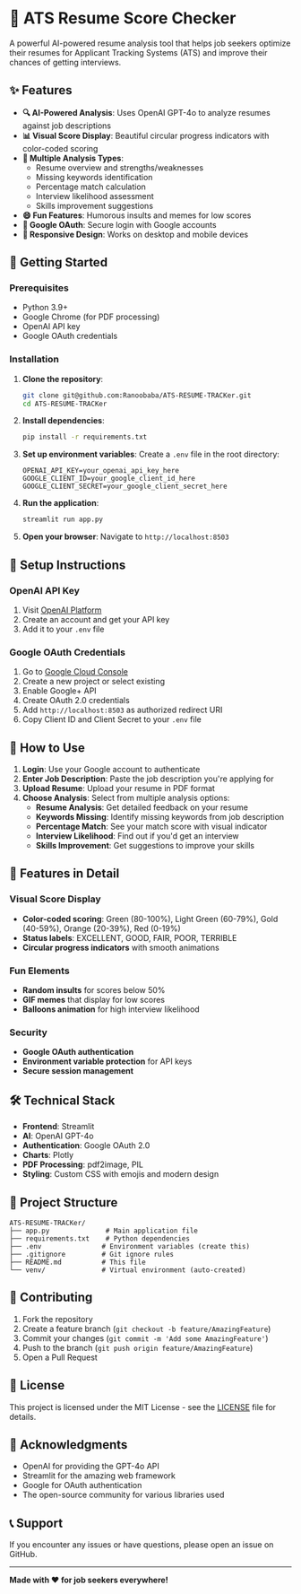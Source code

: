 # 🔐 ATS Resume Score Checker

A powerful AI-powered resume analysis tool that helps job seekers optimize their resumes for Applicant Tracking Systems (ATS) and improve their chances of getting interviews.

## ✨ Features

- **🔍 AI-Powered Analysis**: Uses OpenAI GPT-4o to analyze resumes against job descriptions
- **📊 Visual Score Display**: Beautiful circular progress indicators with color-coded scoring
- **🎯 Multiple Analysis Types**:
  - Resume overview and strengths/weaknesses
  - Missing keywords identification
  - Percentage match calculation
  - Interview likelihood assessment
  - Skills improvement suggestions
- **😄 Fun Features**: Humorous insults and memes for low scores
- **🔐 Google OAuth**: Secure login with Google accounts
- **📱 Responsive Design**: Works on desktop and mobile devices

## 🚀 Getting Started

### Prerequisites

- Python 3.9+
- Google Chrome (for PDF processing)
- OpenAI API key
- Google OAuth credentials

### Installation

1. **Clone the repository**:
   ```bash
   git clone git@github.com:Ranoobaba/ATS-RESUME-TRACKer.git
   cd ATS-RESUME-TRACKer
   ```

2. **Install dependencies**:
   ```bash
   pip install -r requirements.txt
   ```

3. **Set up environment variables**:
   Create a `.env` file in the root directory:
   ```
   OPENAI_API_KEY=your_openai_api_key_here
   GOOGLE_CLIENT_ID=your_google_client_id_here
   GOOGLE_CLIENT_SECRET=your_google_client_secret_here
   ```

4. **Run the application**:
   ```bash
   streamlit run app.py
   ```

5. **Open your browser**:
   Navigate to `http://localhost:8503`

## 🔧 Setup Instructions

### OpenAI API Key
1. Visit [OpenAI Platform](https://platform.openai.com/)
2. Create an account and get your API key
3. Add it to your `.env` file

### Google OAuth Credentials
1. Go to [Google Cloud Console](https://console.cloud.google.com/)
2. Create a new project or select existing
3. Enable Google+ API
4. Create OAuth 2.0 credentials
5. Add `http://localhost:8503` as authorized redirect URI
6. Copy Client ID and Client Secret to your `.env` file

## 📖 How to Use

1. **Login**: Use your Google account to authenticate
2. **Enter Job Description**: Paste the job description you're applying for
3. **Upload Resume**: Upload your resume in PDF format
4. **Choose Analysis**: Select from multiple analysis options:
   - **Resume Analysis**: Get detailed feedback on your resume
   - **Keywords Missing**: Identify missing keywords from job description
   - **Percentage Match**: See your match score with visual indicator
   - **Interview Likelihood**: Find out if you'd get an interview
   - **Skills Improvement**: Get suggestions to improve your skills

## 🎨 Features in Detail

### Visual Score Display
- **Color-coded scoring**: Green (80-100%), Light Green (60-79%), Gold (40-59%), Orange (20-39%), Red (0-19%)
- **Status labels**: EXCELLENT, GOOD, FAIR, POOR, TERRIBLE
- **Circular progress indicators** with smooth animations

### Fun Elements
- **Random insults** for scores below 50%
- **GIF memes** that display for low scores
- **Balloons animation** for high interview likelihood

### Security
- **Google OAuth authentication**
- **Environment variable protection** for API keys
- **Secure session management**

## 🛠️ Technical Stack

- **Frontend**: Streamlit
- **AI**: OpenAI GPT-4o
- **Authentication**: Google OAuth 2.0
- **Charts**: Plotly
- **PDF Processing**: pdf2image, PIL
- **Styling**: Custom CSS with emojis and modern design

## 📁 Project Structure

```
ATS-RESUME-TRACKer/
├── app.py              # Main application file
├── requirements.txt    # Python dependencies
├── .env               # Environment variables (create this)
├── .gitignore         # Git ignore rules
├── README.md          # This file
└── venv/              # Virtual environment (auto-created)
```

## 🤝 Contributing

1. Fork the repository
2. Create a feature branch (`git checkout -b feature/AmazingFeature`)
3. Commit your changes (`git commit -m 'Add some AmazingFeature'`)
4. Push to the branch (`git push origin feature/AmazingFeature`)
5. Open a Pull Request

## 📝 License

This project is licensed under the MIT License - see the [LICENSE](LICENSE) file for details.

## 🙏 Acknowledgments

- OpenAI for providing the GPT-4o API
- Streamlit for the amazing web framework
- Google for OAuth authentication
- The open-source community for various libraries used

## 📞 Support

If you encounter any issues or have questions, please open an issue on GitHub.

---

**Made with ❤️ for job seekers everywhere!**
